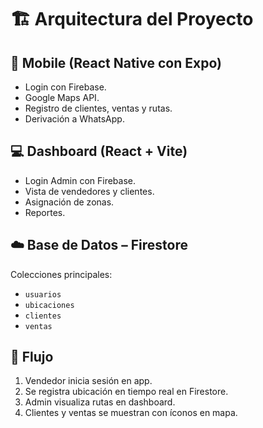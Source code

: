 # 🏗️ Arquitectura del Proyecto

## 📱 Mobile (React Native con Expo)
- Login con Firebase.
- Google Maps API.
- Registro de clientes, ventas y rutas.
- Derivación a WhatsApp.

## 💻 Dashboard (React + Vite)
- Login Admin con Firebase.
- Vista de vendedores y clientes.
- Asignación de zonas.
- Reportes.

## ☁️ Base de Datos – Firestore
Colecciones principales:
- `usuarios`
- `ubicaciones`
- `clientes`
- `ventas`

## 🔄 Flujo
1. Vendedor inicia sesión en app.
2. Se registra ubicación en tiempo real en Firestore.
3. Admin visualiza rutas en dashboard.
4. Clientes y ventas se muestran con íconos en mapa.

